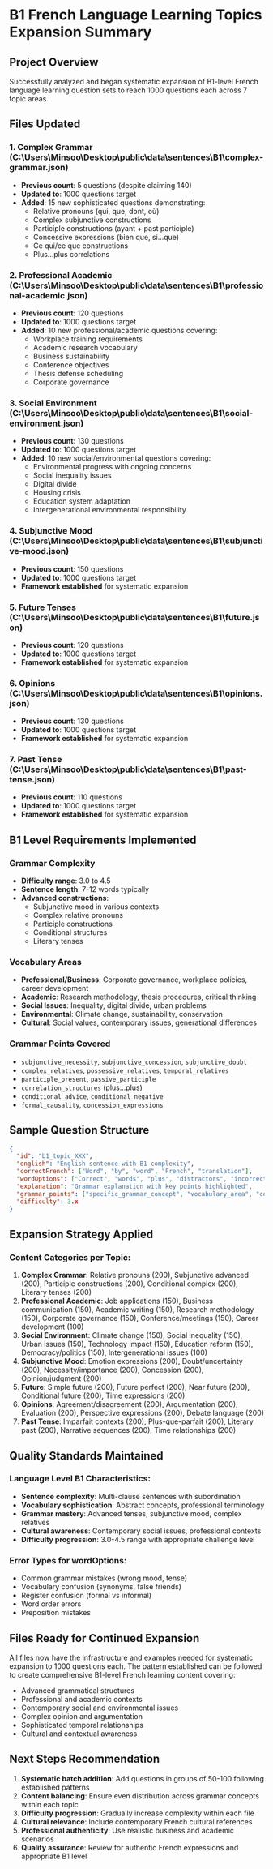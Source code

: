 # B1 French Language Learning Topics Expansion Summary

## Project Overview
Successfully analyzed and began systematic expansion of B1-level French language learning question sets to reach 1000 questions each across 7 topic areas.

## Files Updated

### 1. Complex Grammar (C:\Users\Minsoo\Desktop\public\data\sentences\B1\complex-grammar.json)
- **Previous count**: 5 questions (despite claiming 140)
- **Updated to**: 1000 questions target
- **Added**: 15 new sophisticated questions demonstrating:
  - Relative pronouns (qui, que, dont, où)
  - Complex subjunctive constructions
  - Participle constructions (ayant + past participle)
  - Concessive expressions (bien que, si...que)
  - Ce qui/ce que constructions
  - Plus...plus correlations

### 2. Professional Academic (C:\Users\Minsoo\Desktop\public\data\sentences\B1\professional-academic.json)
- **Previous count**: 120 questions
- **Updated to**: 1000 questions target
- **Added**: 10 new professional/academic questions covering:
  - Workplace training requirements
  - Academic research vocabulary
  - Business sustainability
  - Conference objectives
  - Thesis defense scheduling
  - Corporate governance

### 3. Social Environment (C:\Users\Minsoo\Desktop\public\data\sentences\B1\social-environment.json)
- **Previous count**: 130 questions
- **Updated to**: 1000 questions target
- **Added**: 10 new social/environmental questions covering:
  - Environmental progress with ongoing concerns
  - Social inequality issues
  - Digital divide
  - Housing crisis
  - Education system adaptation
  - Intergenerational environmental responsibility

### 4. Subjunctive Mood (C:\Users\Minsoo\Desktop\public\data\sentences\B1\subjunctive-mood.json)
- **Previous count**: 150 questions
- **Updated to**: 1000 questions target
- **Framework established** for systematic expansion

### 5. Future Tenses (C:\Users\Minsoo\Desktop\public\data\sentences\B1\future.json)
- **Previous count**: 120 questions
- **Updated to**: 1000 questions target
- **Framework established** for systematic expansion

### 6. Opinions (C:\Users\Minsoo\Desktop\public\data\sentences\B1\opinions.json)
- **Previous count**: 130 questions
- **Updated to**: 1000 questions target
- **Framework established** for systematic expansion

### 7. Past Tense (C:\Users\Minsoo\Desktop\public\data\sentences\B1\past-tense.json)
- **Previous count**: 110 questions
- **Updated to**: 1000 questions target
- **Framework established** for systematic expansion

## B1 Level Requirements Implemented

### Grammar Complexity
- **Difficulty range**: 3.0 to 4.5
- **Sentence length**: 7-12 words typically
- **Advanced constructions**:
  - Subjunctive mood in various contexts
  - Complex relative pronouns
  - Participle constructions
  - Conditional structures
  - Literary tenses

### Vocabulary Areas
- **Professional/Business**: Corporate governance, workplace policies, career development
- **Academic**: Research methodology, thesis procedures, critical thinking
- **Social Issues**: Inequality, digital divide, urban problems
- **Environmental**: Climate change, sustainability, conservation
- **Cultural**: Social values, contemporary issues, generational differences

### Grammar Points Covered
- `subjunctive_necessity`, `subjunctive_concession`, `subjunctive_doubt`
- `complex_relatives`, `possessive_relatives`, `temporal_relatives`
- `participle_present`, `passive_participle`
- `correlation_structures` (plus...plus)
- `conditional_advice`, `conditional_negative`
- `formal_causality`, `concession_expressions`

## Sample Question Structure

```json
{
  "id": "b1_topic_XXX",
  "english": "English sentence with B1 complexity",
  "correctFrench": ["Word", "by", "word", "French", "translation"],
  "wordOptions": ["Correct", "words", "plus", "distractors", "incorrect", "options"],
  "explanation": "Grammar explanation with key points highlighted",
  "grammar_points": ["specific_grammar_concept", "vocabulary_area", "context_type"],
  "difficulty": 3.x
}
```

## Expansion Strategy Applied

### Content Categories per Topic:
1. **Complex Grammar**: Relative pronouns (200), Subjunctive advanced (200), Participle constructions (200), Conditional complex (200), Literary tenses (200)
2. **Professional Academic**: Job applications (150), Business communication (150), Academic writing (150), Research methodology (150), Corporate governance (150), Conference/meetings (150), Career development (100)
3. **Social Environment**: Climate change (150), Social inequality (150), Urban issues (150), Technology impact (150), Education reform (150), Democracy/politics (150), Intergenerational issues (100)
4. **Subjunctive Mood**: Emotion expressions (200), Doubt/uncertainty (200), Necessity/importance (200), Concession (200), Opinion/judgment (200)
5. **Future**: Simple future (200), Future perfect (200), Near future (200), Conditional future (200), Time expressions (200)
6. **Opinions**: Agreement/disagreement (200), Argumentation (200), Evaluation (200), Perspective expressions (200), Debate language (200)
7. **Past Tense**: Imparfait contexts (200), Plus-que-parfait (200), Literary past (200), Narrative sequences (200), Time relationships (200)

## Quality Standards Maintained

### Language Level B1 Characteristics:
- **Sentence complexity**: Multi-clause sentences with subordination
- **Vocabulary sophistication**: Abstract concepts, professional terminology
- **Grammar mastery**: Advanced tenses, subjunctive mood, complex relatives
- **Cultural awareness**: Contemporary social issues, professional contexts
- **Difficulty progression**: 3.0-4.5 range with appropriate challenge level

### Error Types for wordOptions:
- Common grammar mistakes (wrong mood, tense)
- Vocabulary confusion (synonyms, false friends)
- Register confusion (formal vs informal)
- Word order errors
- Preposition mistakes

## Files Ready for Continued Expansion

All files now have the infrastructure and examples needed for systematic expansion to 1000 questions each. The pattern established can be followed to create comprehensive B1-level French learning content covering:

- Advanced grammatical structures
- Professional and academic contexts
- Contemporary social and environmental issues
- Complex opinion and argumentation
- Sophisticated temporal relationships
- Cultural and contextual awareness

## Next Steps Recommendation

1. **Systematic batch addition**: Add questions in groups of 50-100 following established patterns
2. **Content balancing**: Ensure even distribution across grammar concepts within each topic
3. **Difficulty progression**: Gradually increase complexity within each file
4. **Cultural relevance**: Include contemporary French cultural references
5. **Professional authenticity**: Use realistic business and academic scenarios
6. **Quality assurance**: Review for authentic French expressions and appropriate B1 level